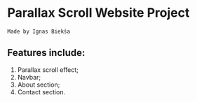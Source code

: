 # Parallax Scroll Website Project
`Made by Ignas Biekša`

## Features include:
1. Parallax scroll effect;
2. Navbar;
3. About section;
4. Contact section.
